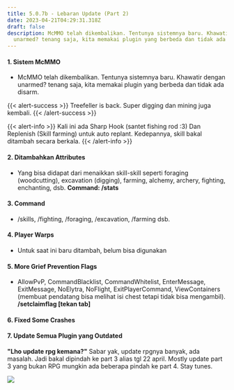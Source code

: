 ```yaml
---
title: 5.0.7b - Lebaran Update (Part 2)
date: 2023-04-21T04:29:31.318Z
draft: false
description: M﻿cMMO telah dikembalikan. Tentunya sistemnya baru. Khawatir dengan
  unarmed? tenang saja, kita memakai plugin yang berbeda dan tidak ada disarm.
---
```

#### **1. Sistem McMMO**

* M﻿cMMO telah dikembalikan. Tentunya sistemnya baru. Khawatir dengan unarmed? tenang saja, kita memakai plugin yang berbeda dan tidak ada disarm.

{{< alert-success >}} Treefeller is back. Super digging dan mining juga kembali. {{< /alert-success >}}

{{< alert-info >}} Kali ini ada Sharp Hook (santet fishing rod :3) Dan Replenish (Skill farming) untuk auto replant. Kedepannya, skill bakal ditambah secara berkala. {{< /alert-info >}}

#### 2﻿. Ditambahkan Attributes

* Yang bisa didapat dari menaikkan skill-skill seperti foraging (woodcutting), excavation (digging), farming, alchemy, archery, fighting, enchanting, dsb. **Command: /stats**

#### 3﻿. Command

* /skills, /fighting, /foraging, /excavation, /farming dsb.

#### 4﻿. Player Warps

* Untuk saat ini baru ditambah, belum bisa digunakan

#### 5. More Grief Prevention Flags

* AllowPvP, CommandBlacklist, CommandWhitelist, EnterMessage, ExitMessage, NoElytra, NoFlight, ExitPlayerCommand, ViewContainers (membuat pendatang bisa melihat isi chest tetapi tidak bisa mengambil). **/setclaimflag \[tekan tab]**

#### 6﻿. Fixed Some Crashes

#### 7﻿. Update Semua Plugin yang Outdated

**"Lho update rpg kemana?"** Sabar yak, update rpgnya banyak, ada masalah. Jadi bakal dipindah ke part 3 alias tgl 22 april. Mostly update part 3 yang bukan RPG mungkin ada beberapa pindah ke part 4. Stay tunes.

![](/img/uploads/image.png)